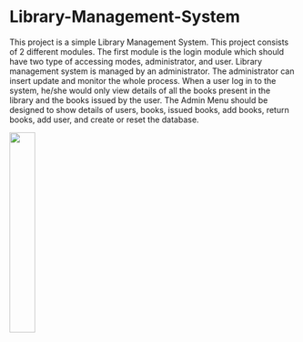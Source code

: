# Library-Management-System
This project is a simple Library Management System. This project consists of 2 different modules. The first module is the login module which should have two type of accessing modes, administrator, and user. Library management system is managed by an administrator. The administrator can insert update and monitor the whole process. When a user log in to the system, he/she would only view details of all the books present in the library and the books issued by the user. The Admin Menu should be designed to show details of users, books, issued books, add books, return books, add user, and create or reset the database. 



<img src="./Screenshots/WhatsApp Image 2020-03-27 at 19.14.43.jpeg" width=30%>          
